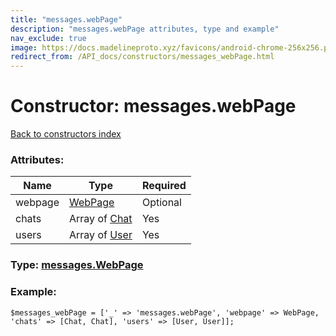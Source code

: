 ```yaml
---
title: "messages.webPage"
description: "messages.webPage attributes, type and example"
nav_exclude: true
image: https://docs.madelineproto.xyz/favicons/android-chrome-256x256.png
redirect_from: /API_docs/constructors/messages_webPage.html
---
```

# Constructor: messages.webPage  
[Back to constructors index](/API_docs/constructors/index.html)



### Attributes:

| Name     |    Type       | Required |
|----------|---------------|----------|
|webpage|[WebPage](/API_docs/types/WebPage.html) | Optional|
|chats|Array of [Chat](/API_docs/types/Chat.html) | Yes|
|users|Array of [User](/API_docs/types/User.html) | Yes|



### Type: [messages.WebPage](/API_docs/types/messages.WebPage.html)


### Example:

```
$messages_webPage = ['_' => 'messages.webPage', 'webpage' => WebPage, 'chats' => [Chat, Chat], 'users' => [User, User]];
```  
